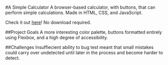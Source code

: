 #A Simple Calculator
A browser-based calculator, with buttons, that can perform simple calculations. Made in HTML, CSS, and JavaScript.

Check it out [here](https://github.com/dinoflower/calculator/deployments/activity_log?environment=github-pages)! No download required.

##Project Goals
A more interesting color palette, buttons formatted entirely using Flexbox, and a high degree of accessibility.

##Challenges
Insuffiecient ability to bug test meant that small mistakes could carry over undetected until later in the process and become harder to detect.
